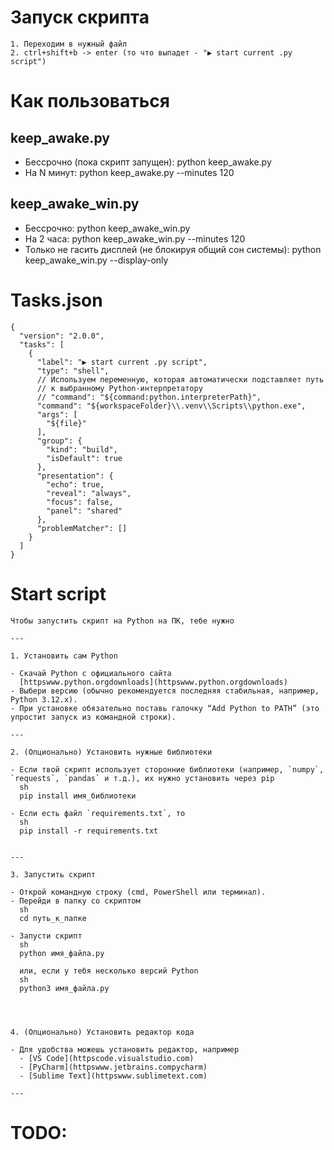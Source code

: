 # Запуск скрипта
    1. Переходим в нужный файл
    2. ctrl+shift+b -> enter (то что выпадет - "▶ start current .py script")

# Как пользоваться

## keep_awake.py
- Бессрочно (пока скрипт запущен): python keep_awake.py
- На N минут: python keep_awake.py --minutes 120

## keep_awake_win.py
- Бессрочно: python keep_awake_win.py
- На 2 часа: python keep_awake_win.py --minutes 120
- Только не гасить дисплей (не блокируя общий сон системы): python keep_awake_win.py --display-only

# Tasks.json
```
{
  "version": "2.0.0",
  "tasks": [
    {
      "label": "▶ start current .py script",
      "type": "shell",
      // Используем переменную, которая автоматически подставляет путь 
      // к выбранному Python-интерпретатору
      // "command": "${command:python.interpreterPath}", 
      "command": "${workspaceFolder}\\.venv\\Scripts\\python.exe",
      "args": [
        "${file}"
      ],
      "group": {
        "kind": "build",
        "isDefault": true
      },
      "presentation": {
        "echo": true,
        "reveal": "always",
        "focus": false,
        "panel": "shared"
      },
      "problemMatcher": []
    }
  ]
}
```

# Start script
```
Чтобы запустить скрипт на Python на ПК, тебе нужно

---

1. Установить сам Python

- Скачай Python с официального сайта  
  [httpswww.python.orgdownloads](httpswww.python.orgdownloads)
- Выбери версию (обычно рекомендуется последняя стабильная, например, Python 3.12.x).
- При установке обязательно поставь галочку “Add Python to PATH” (это упростит запуск из командной строки).

---

2. (Опционально) Установить нужные библиотеки

- Если твой скрипт использует сторонние библиотеки (например, `numpy`, `requests`, `pandas` и т.д.), их нужно установить через pip
  sh
  pip install имя_библиотеки
  
- Если есть файл `requirements.txt`, то
  sh
  pip install -r requirements.txt
  

---

3. Запустить скрипт

- Открой командную строку (cmd, PowerShell или терминал).
- Перейди в папку со скриптом
  sh
  cd путь_к_папке
  
- Запусти скрипт
  sh
  python имя_файла.py
  
  или, если у тебя несколько версий Python
  sh
  python3 имя_файла.py
  



4. (Опционально) Установить редактор кода

- Для удобства можешь установить редактор, например
  - [VS Code](httpscode.visualstudio.com)
  - [PyCharm](httpswww.jetbrains.compycharm)
  - [Sublime Text](httpswww.sublimetext.com)

---

```

# TODO:
    
    